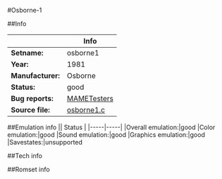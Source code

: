 #Osborne-1

##Info

||Info|
|-----|-----|
|**Setname:**|osborne1
|**Year:**|1981
|**Manufacturer:**|Osborne
|**Status:**|good
|**Bug reports:**|[MAMETesters](http://mametesters.org/view_all_set.php?type=1&temporary=y&search=osborne1.c)
|**Source file:**|[osborne1.c](https://github.com/mamedev/mame/blob/master/src/mess/drivers/osborne1.c)

##Emulation info
|| Status |
|-----|-----|
|Overall emulation:|good
|Color emulation:|good
|Sound emulation:|good
|Graphics emulation:|good
|Savestates:|unsupported

##Tech info

##Romset info

<!--- START OF EDITED COMMENT DO NOT TOUCH TEXT ABOVE-->
